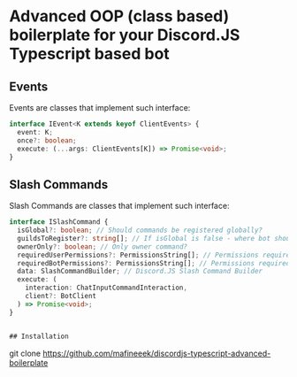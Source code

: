 # Advanced OOP (class based) boilerplate for your Discord.JS Typescript based bot

## Events

Events are classes that implement such interface:
```ts
interface IEvent<K extends keyof ClientEvents> {
  event: K;
  once?: boolean;
  execute: (...args: ClientEvents[K]) => Promise<void>;
}
```

## Slash Commands

Slash Commands are classes that implement such interface:

```ts
interface ISlashCommand {
  isGlobal?: boolean; // Should commands be registered globally?
  guildsToRegister?: string[]; // If isGlobal is false - where bot should register commands
  ownerOnly?: boolean; // Only owner command?
  requiredUserPermissions?: PermissionsString[]; // Permissions required from command author
  requiredBotPermissions?: PermissionsString[]; // Permissions required from bot
  data: SlashCommandBuilder; // Discord.JS Slash Command Builder
  execute: (
    interaction: ChatInputCommandInteraction,
    client?: BotClient
  ) => Promise<void>;
}


## Installation

```
git clone https://github.com/mafineeek/discordjs-typescript-advanced-boilerplate
```
